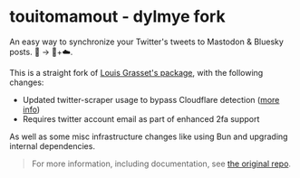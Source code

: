 # touitomamout - dylmye fork

An easy way to synchronize your Twitter's tweets to Mastodon & Bluesky posts. 🦤 → 🦣+☁️.

This is a straight fork of [Louis Grasset's package](https://github.com/louisgrasset/touitomamout), with the following changes:

* Updated twitter-scraper usage to bypass Cloudflare detection ([more info](https://github.com/the-convocation/twitter-scraper?tab=readme-ov-file#bypassing-cloudflare-bot-detection))
* Requires twitter account email as part of enhanced 2fa support

As well as some misc infrastructure changes like using Bun and upgrading internal dependencies.

> For more information, including documentation, see [the original repo](https://github.com/louisgrasset/touitomamout).
